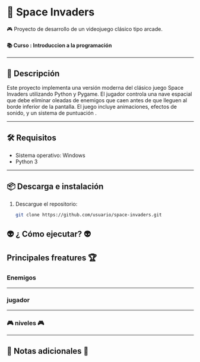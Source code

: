 # 👾 Space Invaders

🎮 Proyecto de desarrollo de un videojuego clásico tipo arcade.



#### 📚 Curso : Introduccion a la programación

---

## 🧠 Descripción
Este proyecto implementa una versión moderna del clásico juego Space Invaders utilizando Python y Pygame. El jugador controla una nave espacial que debe eliminar oleadas de enemigos que caen antes de que lleguen al borde inferior de la pantalla. El juego incluye animaciones, efectos de sonido, y un sistema de puntuación .

---

## 🛠️ Requisitos
- Sistema operativo: Windows 
- Python 3

---

## 📦 Descarga e instalación
1. Descargue el repositorio:
   ```bash
   git clone https://github.com/usuario/space-invaders.git
## :alien: ¿ Cómo ejecutar? :alien:
## Principales freatures  :trophy:
### Enemigos
---
### jugador
---
### :video_game: niveles :video_game:
---
## :notebook: Notas adicionales :notebook:

